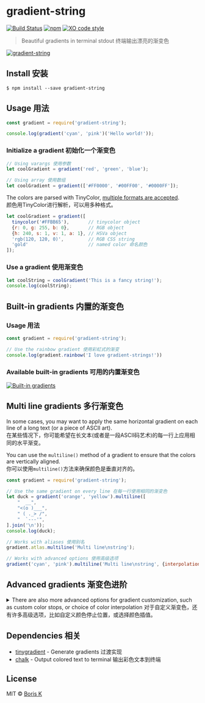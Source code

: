 # gradient-string

[![Build Status](https://travis-ci.org/bokub/gradient-string.svg?branch=master)](https://travis-ci.org/bokub/gradient-string)
[![npm](https://img.shields.io/npm/v/gradient-string.svg)](https://www.npmjs.com/package/gradient-string)
[![XO code style](https://img.shields.io/badge/code_style-XO-5ed9c7.svg)](https://github.com/sindresorhus/xo)

> Beautiful gradients in terminal stdout
> 终端输出漂亮的渐变色

[![gradient-string](http://bit.ly/2tlmSgL)](http://bit.ly/2tlhNFv)


## Install 安装

```
$ npm install --save gradient-string
```

## Usage 用法

```javascript
const gradient = require('gradient-string');

console.log(gradient('cyan', 'pink')('Hello world!'));
```

### Initialize a gradient 初始化一个渐变色

```javascript
// Using varargs 使用参数
let coolGradient = gradient('red', 'green', 'blue');

// Using array 使用数组
let coolGradient = gradient(['#FF0000', '#00FF00', '#0000FF']);
```

The colors are parsed with TinyColor, [multiple formats are accepted](https://github.com/bgrins/TinyColor/blob/master/README.md#accepted-string-input). <br>
颜色用TinyColor进行解析，可以用多种格式。

```javascript
let coolGradient = gradient([
  tinycolor('#FFBB65'),       // tinycolor object
  {r: 0, g: 255, b: 0},       // RGB object
  {h: 240, s: 1, v: 1, a: 1}, // HSVa object
  'rgb(120, 120, 0)',         // RGB CSS string
  'gold'                      // named color 命名颜色
]);
```

### Use a gradient 使用渐变色

```javascript
let coolString = coolGradient('This is a fancy string!');
console.log(coolString);
```

## Built-in gradients 内置的渐变色

### Usage 用法

```javascript
const gradient = require('gradient-string');

// Use the rainbow gradient 使用彩虹式的渐变
console.log(gradient.rainbow('I love gradient-strings!'))
```

### Available built-in gradients 可用的内置渐变色

[![Built-in gradients](http://bit.ly/2uFygrL)](http://bit.ly/2ufX07r)

## Multi line gradients 多行渐变色

In some cases, you may want to apply the same horizontal gradient on each line of a long text (or a piece of ASCII art).<br>
在某些情况下，你可能希望在长文本(或者是一段ASCII码艺术)的每一行上应用相同的水平渐变。

You can use the `multiline()` method of a gradient to ensure that the colors are vertically aligned.<br>
你可以使用`multiline()`方法来确保颜色是垂直对齐的。

```javascript
const gradient = require('gradient-string');

// Use the same gradient on every line 在每一行使用相同的渐变色
let duck = gradient('orange', 'yellow').multiline([
    "  __",
    "<(o )___",
    " ( ._> /",
    "  `---'",
].join('\n'));
console.log(duck);

// Works with aliases 使用别名
gradient.atlas.multiline('Multi line\nstring');

// Works with advanced options 使用高级选项
gradient('cyan', 'pink').multiline('Multi line\nstring', {interpolation: 'hsv'});
```

## Advanced gradients 渐变色进阶

<details>
  <summary>
    There are also more advanced options for gradient customization, such as custom color stops, or choice of color interpolation
	对于自定义渐变色，还有许多高级选项，比如自定义颜色停止位置，或选择颜色插值。
  </summary>
  
### Custom color stops 自定义颜色停止点

By default, the gradient color stops are distributed equidistantly.<br>
默认情况下，渐变色的止点是均匀分布的。

You can specify the position of each color stop (between `0` and `1`), using the following syntax:<br>
您可以使用以下语法指定每个颜色停止的位置(介于`0`和`1`之间):


```javascript
let coolGradient = gradient([
  {color: '#d8e0de', pos: 0},
  {color: '#255B53', pos: 0.8},
  {color: '#000000', pos: 1}
]);
```

### Color interpolation 颜色插值

When using a gradient, you can actually add a second parameter to choose how the colors will be generated.<br>
在使用渐变时，你可以添加第二个参数来选择如何生成颜色。

Here is the full gradient API:<br>
这是完整的渐变色接口：

#### myGradient(text, [options])

##### text
Type: `string` 类型：`string`<br>
String you want to color. 键入你想变色的字符串

##### options
Type: `Object` 类型：`Object`<br>

###### interpolation
Type: `string`<br>
The gradient can be generated using RGB or HSV interpolation. HSV usually produces brighter colors.
`interpolation` can be set to `rgb` for RGB interpolation, or`hsv` for HSV interpolation.<br>
Defaults to `rgb`. Case insentitive <br>
过渡色可以用RGB或HSV插值生成。HSV通常产生比较亮的颜色。插值用RGB插值可以设置为`rgb`，用HSV插值可以设置为`hsv`。默认是`rgb`。不区分大小写。（原文作者insentitive可能笔误，应为insensitive）

###### hsvSpin
Type: `string` 类型：`string`<br>
Used only in the case of HSV interpolation. 仅在HSV插值情况下使用<br>
Because hue can be considered as a circle, there are two ways to go from a color to another color.<br>
`hsvSpin` can be either `short` or `long`, depending on if you want to take the shortest or the longest way between two colors.<br>
Defaults to `short`. Case insensitive <br>
因为色相可以被看作是一个圆，从一种颜色到另一种颜色有两种方法。
hsvSpin或长或短，这取决于你想要在两种颜色之间选择最短还是最长的方式。
默认为空。不分大小写。

#### Example 示例
##### Code 代码
```javascript
const redToGreen = gradient('red', 'green');
const str = '■'.repeat(48);

// Standard RGB gradient 标准RGB梯度
console.log(redToGreen(str)); 

// Short HSV gradient: red -> yellow -> green
// 短HSV梯度：红 -> 黄 -> 绿
console.log(redToGreen(str, {interpolation: 'hsv'}));

// Long HSV gradient: red -> magenta 品红 -> blue -> cyan蓝绿 -> green
// 长HSV梯度：红 -> 品红 -> 蓝 -> 蓝绿 -> 绿色
console.log(redToGreen(str, {interpolation: 'hsv', hsvSpin: 'long'}));
```
##### Result 结果
![Example result](http://i.imgur.com/plQAN2Q.png)

</details>

## Dependencies 相关

- [tinygradient](https://github.com/mistic100/tinygradient) - Generate gradients 过渡实现 
- [chalk](https://github.com/chalk/chalk) - Output colored text to terminal 输出彩色文本到终端


## License

MIT © [Boris K](https://github.com/bokub)
